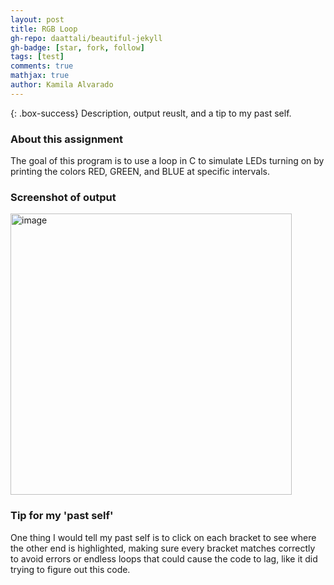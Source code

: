 ```yaml
---
layout: post
title: RGB Loop
gh-repo: daattali/beautiful-jekyll
gh-badge: [star, fork, follow]
tags: [test]
comments: true
mathjax: true
author: Kamila Alvarado
---
```


{: .box-success}
Description, output reuslt, and a tip to my past self.

### About this assignment
The goal of this program is to use a loop in C to simulate LEDs turning on by printing the colors RED, GREEN, and BLUE at specific intervals.

### Screenshot of output

<img src="https://kamila-alvarado.github.io/assets/img/rgbloop.png" alt="image" width="450"/>

### Tip for my 'past self'
One thing I would tell my past self is to click on each bracket to see where the other end is highlighted, making sure every bracket matches correctly to avoid errors or endless loops that could cause the code to lag, like it did trying to figure out this code.

